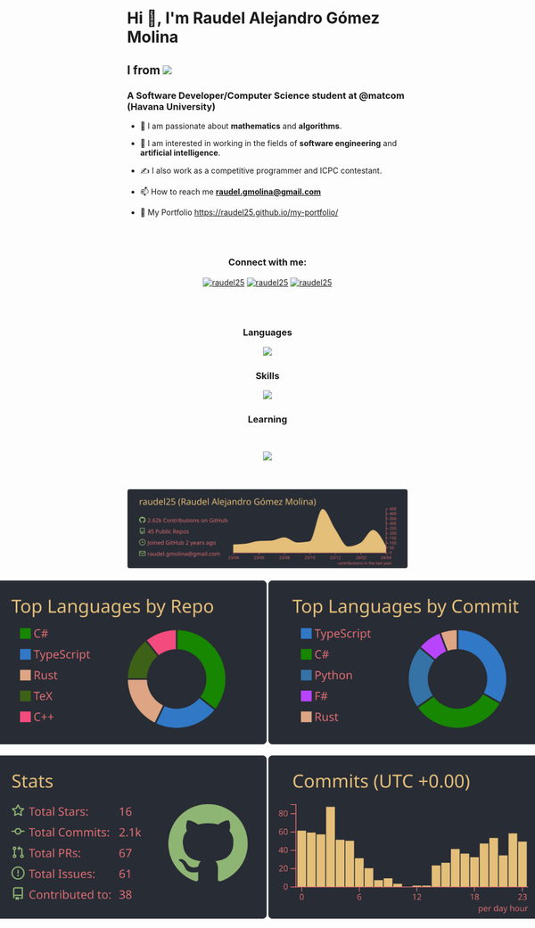 <h1>Hi 👋, I'm Raudel Alejandro Gómez Molina</h1>
<h2>I from <img src="https://cdn.countryflags.com/thumbs/cuba/flag-3d-250.png" height="25" /></h2>
<h3>A Software Developer/Computer Science student at @matcom (Havana University)</h3>

- 🌱 I am passionate about **mathematics** and **algorithms**.

- 👀 I am interested in working in the fields of **software engineering** and **artificial intelligence**.

- ✍️ I also work as a competitive programmer and ICPC contestant.

- 📫 How to reach me **raudel.gmolina@gmail.com**
  
- 💼 My Portfolio <a href="https://raudel25-portfolio.vercel.app/">https://raudel25.github.io/my-portfolio/</a>

<br>
<br>

<h3 align="center">Connect with me:</h3>
<p align="center">
<a href="https://twitter.com/raudel25" target="blank"><img align="center" src="https://raw.githubusercontent.com/rahuldkjain/github-profile-readme-generator/master/src/images/icons/Social/twitter.svg" alt="raudel25" height="30" width="40" /></a>
<a href="https://www.linkedin.com/in/raudel25/" target="blank"><img align="center" src="https://raw.githubusercontent.com/rahuldkjain/github-profile-readme-generator/master/src/images/icons/Social/linked-in-alt.svg" alt="raudel25" height="30" width="40" /></a>
<a href="https://codeforces.com/profile/raudel25" target="blank"><img align="center" src="https://raw.githubusercontent.com/rahuldkjain/github-profile-readme-generator/master/src/images/icons/Social/codeforces.svg" alt="raudel25" height="30" width="40" /></a>
</p>

<br>
<br>

<h3 align="center">Languages</h3>

<p align="center">
  <a href="https://skillicons.dev">
    <img src="https://skillicons.dev/icons?i=c,cpp,cs,js,ts,dart,py,rust&theme=dark" />
  </a>
</p>

<h3 align="center">Skills</h3>

<p align="center">
  <a href="https://skillicons.dev">
    <img src="https://skillicons.dev/icons?i=react,flutter,html,css,scss,redux,dotnet,mysql,supabase,linux,latex,git,github&theme=dark" />
  </a>
</p>

<h3 align="center">Learning</h3>

<br>

<p align="center">
  <a href="https://skillicons.dev">
    <img src="https://skillicons.dev/icons?i=django,postgres,mongodb,docker&theme=dark" />
  </a>
</p>

<br>
<br>


<div style="text-align:center">

<img src="https://raw.githubusercontent.com/raudel25/github-profile-summary-cards/master/profile-summary-card-output/onedark/0-profile-details.svg" alt="Texto alternativo">

</div>
<br>
<div style="display: flex; justify-content: center;" >

<img src="https://raw.githubusercontent.com/raudel25/github-profile-summary-cards/master/profile-summary-card-output/onedark/1-repos-per-language.svg" alt="Texto alternativo">

<img src="https://raw.githubusercontent.com/raudel25/github-profile-summary-cards/master/profile-summary-card-output/onedark/2-most-commit-language.svg" alt="Texto alternativo">

</div>
<br>
<div style="display: flex; justify-content: center;">

<img src="https://raw.githubusercontent.com/raudel25/github-profile-summary-cards/master/profile-summary-card-output/onedark/3-stats.svg" alt="Texto alternativo">

<img src="https://raw.githubusercontent.com/raudel25/github-profile-summary-cards/master/profile-summary-card-output/onedark/4-productive-time.svg" alt="Texto alternativo">

</div>
